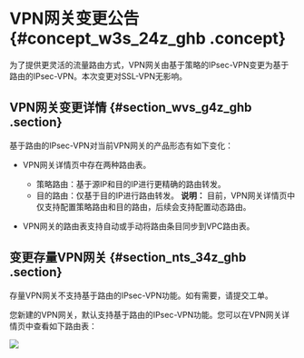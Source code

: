 # VPN网关变更公告 {#concept_w3s_24z_ghb .concept}

为了提供更灵活的流量路由方式，VPN网关由基于策略的IPsec-VPN变更为基于路由的IPsec-VPN。本次变更对SSL-VPN无影响。

## VPN网关变更详情 {#section_wvs_g4z_ghb .section}

基于路由的IPsec-VPN对当前VPN网关的产品形态有如下变化：

-   VPN网关详情页中存在两种路由表。

    -   策略路由：基于源IP和目的IP进行更精确的路由转发。
    -   目的路由：仅基于目的IP进行路由转发。
    **说明：** 目前，VPN网关详情页中仅支持配置策略路由和目的路由，后续会支持配置动态路由。

-   VPN网关的路由表支持自动或手动将路由条目同步到VPC路由表。

## 变更存量VPN网关 {#section_nts_34z_ghb .section}

存量VPN网关不支持基于路由的IPsec-VPN功能。如有需要，请提交工单。

您新建的VPN网关，默认支持基于路由的IPsec-VPN功能。您可以在VPN网关详情页中查看如下路由表：

![](http://static-aliyun-doc.oss-cn-hangzhou.aliyuncs.com/assets/img/150978/155546582742114_zh-CN.png)

